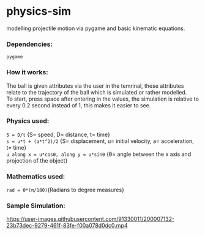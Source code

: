 # physics-sim
modelling projectile motion via pygame and basic kinematic equations.

### Dependencies: 
``pygame``

### How it works:
The ball is given attributes via the user in the temrinal, these attributes relate to the trajectory of the ball which is simulated or rather modelled.  
To start, press space after entering in the values, the simulation is relative to every 0.2 second instead of 1, this makes it easier to see. 

### Physics used:
``S = D/t`` {S= speed, D= distance, t= time}  
``s = u*t + (a*t^2)/2`` {S= displacement, u= initial velocity, a= acceleration, t= time}  
``u along x = u*cosθ, along y = u*sinθ`` {θ= angle between the x axis and projection of the object}

### Mathematics used: 
``rad = θ*(π/180)``{Radians to degree measures}

### Sample Simulation:
https://user-images.githubusercontent.com/91330011/200007132-23b73dec-9279-461f-83fe-f00a078d0dc0.mp4


